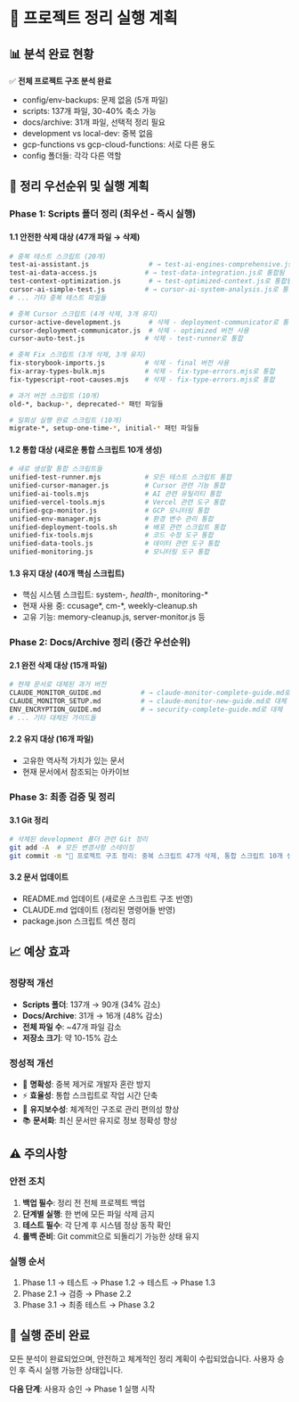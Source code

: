 # 🧹 프로젝트 정리 실행 계획

## 📊 분석 완료 현황
✅ **전체 프로젝트 구조 분석 완료**
- config/env-backups: 문제 없음 (5개 파일)
- scripts: 137개 파일, 30-40% 축소 가능
- docs/archive: 31개 파일, 선택적 정리 필요
- development vs local-dev: 중복 없음
- gcp-functions vs gcp-cloud-functions: 서로 다른 용도
- config 폴더들: 각각 다른 역할

## 🎯 정리 우선순위 및 실행 계획

### Phase 1: Scripts 폴더 정리 (최우선 - 즉시 실행)

#### 1.1 안전한 삭제 대상 (47개 파일 → 삭제)
```bash
# 중복 테스트 스크립트 (20개)
test-ai-assistant.js               # → test-ai-engines-comprehensive.js로 통합됨
test-ai-data-access.js            # → test-data-integration.js로 통합됨
test-context-optimization.js       # → test-optimized-context.js로 통합됨
cursor-ai-simple-test.js          # → cursor-ai-system-analysis.js로 통합됨
# ... 기타 중복 테스트 파일들

# 중복 Cursor 스크립트 (4개 삭제, 3개 유지)
cursor-active-development.js       # 삭제 - deployment-communicator로 통합
cursor-deployment-communicator.js  # 삭제 - optimized 버전 사용
cursor-auto-test.js               # 삭제 - test-runner로 통합

# 중복 Fix 스크립트 (3개 삭제, 3개 유지)
fix-storybook-imports.js          # 삭제 - final 버전 사용
fix-array-types-bulk.mjs          # 삭제 - fix-type-errors.mjs로 통합
fix-typescript-root-causes.mjs    # 삭제 - fix-type-errors.mjs로 통합

# 과거 버전 스크립트 (10개)
old-*, backup-*, deprecated-* 패턴 파일들

# 일회성 실행 완료 스크립트 (10개)
migrate-*, setup-one-time-*, initial-* 패턴 파일들
```

#### 1.2 통합 대상 (새로운 통합 스크립트 10개 생성)
```bash
# 새로 생성할 통합 스크립트들
unified-test-runner.mjs           # 모든 테스트 스크립트 통합
unified-cursor-manager.js         # Cursor 관련 기능 통합
unified-ai-tools.mjs              # AI 관련 유틸리티 통합
unified-vercel-tools.mjs          # Vercel 관련 도구 통합
unified-gcp-monitor.js            # GCP 모니터링 통합
unified-env-manager.mjs           # 환경 변수 관리 통합
unified-deployment-tools.sh       # 배포 관련 스크립트 통합
unified-fix-tools.mjs             # 코드 수정 도구 통합
unified-data-tools.js             # 데이터 관련 도구 통합
unified-monitoring.js             # 모니터링 도구 통합
```

#### 1.3 유지 대상 (40개 핵심 스크립트)
- 핵심 시스템 스크립트: system-*, health-*, monitoring-*
- 현재 사용 중: ccusage*, cm-*, weekly-cleanup.sh
- 고유 기능: memory-cleanup.js, server-monitor.js 등

### Phase 2: Docs/Archive 정리 (중간 우선순위)

#### 2.1 완전 삭제 대상 (15개 파일)
```bash
# 현재 문서로 대체된 과거 버전
CLAUDE_MONITOR_GUIDE.md          # → claude-monitor-complete-guide.md로 대체
CLAUDE_MONITOR_SETUP.md          # → claude-monitor-new-guide.md로 대체
ENV_ENCRYPTION_GUIDE.md          # → security-complete-guide.md로 대체
# ... 기타 대체된 가이드들
```

#### 2.2 유지 대상 (16개 파일)
- 고유한 역사적 가치가 있는 문서
- 현재 문서에서 참조되는 아카이브

### Phase 3: 최종 검증 및 정리

#### 3.1 Git 정리
```bash
# 삭제된 development 폴더 관련 Git 정리
git add -A  # 모든 변경사항 스테이징
git commit -m "🧹 프로젝트 구조 정리: 중복 스크립트 47개 삭제, 통합 스크립트 10개 생성"
```

#### 3.2 문서 업데이트
- README.md 업데이트 (새로운 스크립트 구조 반영)
- CLAUDE.md 업데이트 (정리된 명령어들 반영)
- package.json 스크립트 섹션 정리

## 📈 예상 효과

### 정량적 개선
- **Scripts 폴더**: 137개 → 90개 (34% 감소)
- **Docs/Archive**: 31개 → 16개 (48% 감소)
- **전체 파일 수**: ~47개 파일 감소
- **저장소 크기**: 약 10-15% 감소

### 정성적 개선
- 🎯 **명확성**: 중복 제거로 개발자 혼란 방지
- ⚡ **효율성**: 통합 스크립트로 작업 시간 단축
- 🔧 **유지보수성**: 체계적인 구조로 관리 편의성 향상
- 📚 **문서화**: 최신 문서만 유지로 정보 정확성 향상

## ⚠️ 주의사항

### 안전 조치
1. **백업 필수**: 정리 전 전체 프로젝트 백업
2. **단계별 실행**: 한 번에 모든 파일 삭제 금지
3. **테스트 필수**: 각 단계 후 시스템 정상 동작 확인
4. **롤백 준비**: Git commit으로 되돌리기 가능한 상태 유지

### 실행 순서
1. Phase 1.1 → 테스트 → Phase 1.2 → 테스트 → Phase 1.3
2. Phase 2.1 → 검증 → Phase 2.2
3. Phase 3.1 → 최종 테스트 → Phase 3.2

## 🚀 실행 준비 완료

모든 분석이 완료되었으며, 안전하고 체계적인 정리 계획이 수립되었습니다.
사용자 승인 후 즉시 실행 가능한 상태입니다.

**다음 단계**: 사용자 승인 → Phase 1 실행 시작
